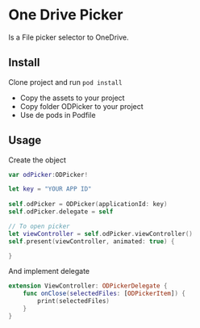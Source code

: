 # One Drive Picker

Is a File picker selector to OneDrive.


## Install

Clone project and run `pod install`

* Copy the assets to your project
* Copy folder ODPicker to your project
* Use de pods in Podfile


## Usage

Create the object


````swift
var odPicker:ODPicker!

let key = "YOUR APP ID"
    
self.odPicker = ODPicker(applicationId: key)
self.odPicker.delegate = self

// To open picker
let viewController = self.odPicker.viewController()
self.present(viewController, animated: true) {

}
````

And implement delegate


````swift
extension ViewController: ODPickerDelegate {
    func onClose(selectedFiles: [ODPickerItem]) {
        print(selectedFiles)
    }
}
````